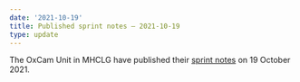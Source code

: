 ```yaml
---
date: '2021-10-19'
title: Published sprint notes – 2021-10-19
type: update
---
```


The OxCam Unit in MHCLG have published their [sprint notes](2021-10-19) on 19 October 2021.
